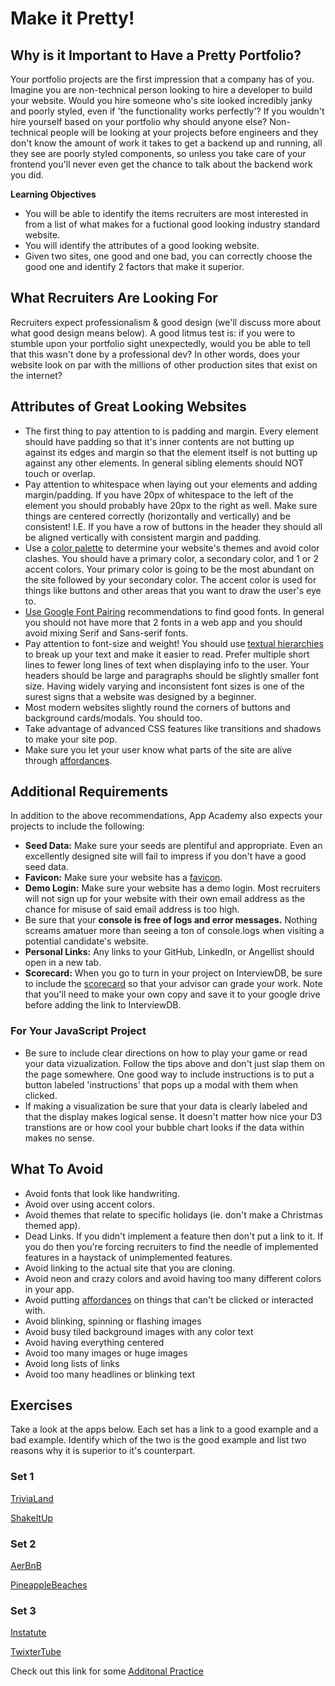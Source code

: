 # Make it Pretty!

## Why is it Important to Have a Pretty Portfolio?

Your portfolio projects are the first impression that a company has of you. Imagine you are non-technical person looking to hire a developer to build your website.
Would you hire someone who's site looked incredibly janky and poorly styled, even if 'the functionality works perfectly'? If you wouldn't hire yourself based on your
portfolio why should anyone else? Non-technical people will be looking at your projects before engineers and they don't know the amount of work it takes to get a backend
up and running, all they see are poorly styled components, so unless you take care of your frontend you'll never even get the chance to talk about the backend work you did.

**Learning Objectives**

- You will be able to identify the items recruiters are most interested in from a list of what makes for a fuctional good looking industry standard website.
- You will identify the attributes of a good looking website.
- Given two sites, one good and one bad, you can correctly choose the good one and identify 2 factors that make it superior.

## What Recruiters Are Looking For

Recruiters expect professionalism & good design (we'll discuss more about what good design means below). A good litmus test is: if you were to stumble upon your portfolio sight unexpectedly, would you be able to tell that
this wasn't done by a professional dev? In other words, does your website look on par with the millions of other production sites that exist on the internet?

## Attributes of Great Looking Websites

- The first thing to pay attention to is padding and margin. Every element should have padding so that it's inner contents are not butting up against its edges and margin so that the element itself is not
  butting up against any other elements. In general sibling elements should NOT touch or overlap.
- Pay attention to whitespace when laying out your elements and adding margin/padding. If you have 20px of whitespace to the left of the element you should probably have 20px to the right as well. Make sure
  things are centered correctly (horizontally and vertically) and be consistent! I.E. If you have a row of buttons in the header they should all be aligned vertically with consistent margin and padding.
- Use a [color palette](https://99designs.com/blog/tips/the-7-step-guide-to-understanding-color-theory/) to determine your website's themes and avoid color clashes. You should have a primary color, a secondary color, and 1 or 2 accent colors. Your primary color is going to be the most abundant on the site followed by
  your secondary color. The accent color is used for things like buttons and other areas that you want to draw the user's eye to.
- [Use Google Font Pairing](https://fonts.google.com/) recommendations to find good fonts. In general you should not have more that 2 fonts in a web app and you should avoid mixing Serif and Sans-serif fonts.
- Pay attention to font-size and weight! You should use [textual hierarchies](https://blog.designcrowd.com/article/867/understanding-the-hierarchy-of-text) to break up your text and make it easier to read. Prefer multiple short lines to fewer long lines of text
  when displaying info to the user. Your headers should be large and paragraphs should be slightly smaller font size. Having widely varying and inconsistent font sizes is one of the surest signs that a website was designed by a beginner.
- Most modern websites slightly round the corners of buttons and background cards/modals. You should too.
- Take advantage of advanced CSS features like transitions and shadows to make your site pop.
- Make sure you let your user know what parts of the site are alive through [affordances](https://uxplanet.org/ux-design-glossary-how-to-use-affordances-in-user-interfaces-393c8e9686e4).

## Additional Requirements

In addition to the above recommendations, App Academy also expects your projects to include the following:

- **Seed Data:** Make sure your seeds are plentiful and appropriate. Even an excellently designed site will fail to impress if you don't have a good seed data.
- **Favicon:** Make sure your website has a [favicon](https://www.abeautifulsite.net/what-are-favicons).
- **Demo Login:** Make sure your website has a demo login. Most recruiters will not sign up for your website with their own email address as the chance for misuse of said email address is too high.
- Be sure that your **console is free of logs and error messages.** Nothing screams amatuer more than seeing a ton of console.logs when visiting a potential candidate's website.
- **Personal Links:** Any links to your GitHub, LinkedIn, or Angellist should open in a new tab.
- **Scorecard:** When you go to turn in your project on InterviewDB, be sure to include the [scorecard](https://docs.google.com/spreadsheets/d/1mpc1eArqplVtNakIcgSFHGGEKbFCiRTnOc7d2QUGwW0/edit?usp=sharing) so that your advisor can grade your work. Note that you'll need to make your own copy and save it to your google drive before adding the link to InterviewDB.

### For Your JavaScript Project

- Be sure to include clear directions on how to play your game or read your data vizualization. Follow the tips above and don't just slap them on the page somewhere. One good way to include instructions is to put a button labeled 'instructions' that pops up a modal with them when clicked.
- If making a visualization be sure that your data is clearly labeled and that the display makes logical sense. It doesn't matter how nice your D3 transtions are or how cool your bubble chart looks if the data within makes no sense.

## What To Avoid

- Avoid fonts that look like handwriting.
- Avoid over using accent colors.
- Avoid themes that relate to specific holidays (ie. don't make a Christmas themed app).
- Dead Links. If you didn't implement a feature then don't put a link to it. If you do then you're forcing recruiters to find the needle of implemented features in a haystack of unimplemented features.
- Avoid linking to the actual site that you are cloning.
- Avoid neon and crazy colors and avoid having too many different colors in your app.
- Avoid putting [affordances](https://uxplanet.org/ux-design-glossary-how-to-use-affordances-in-user-interfaces-393c8e9686e4) on things that can't be clicked or interacted with.
- Avoid blinking, spinning or flashing images
- Avoid busy tiled background images with any color text
- Avoid having everything centered
- Avoid too many images or huge images
- Avoid long lists of links
- Avoid too many headlines or blinking text

## Exercises

Take a look at the apps below. Each set has a link to a good example and a bad example. Identify which of the two is the good example and list two reasons why it is superior to it's counterpart.

### Set 1

[TriviaLand](https://trivialand-app.herokuapp.com/#/)

[ShakeItUp](http://shake-it-up-aa.herokuapp.com/#/)

### Set 2

[AerBnB](https://aerbnb.herokuapp.com/#/)

[PineappleBeaches](https://pineapple-beaches.herokuapp.com/#/)

### Set 3

[Instatute](https://udemy-clone.herokuapp.com/#/)

[TwixterTube](https://twixtertube.herokuapp.com/#/)

Check out this link for some [Additonal Practice](https://www.toptal.com/designers/web/interview-questions)
